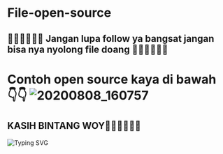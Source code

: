 # File-open-source
## 🌟🌟🌟🌟🌟🌟 Jangan lupa follow ya bangsat jangan bisa nya nyolong file doang 🌟🌟🌟🌟🌟🌟

# Contoh open source kaya di bawah 👇👇 ![20200808_160757](https://raw.githubusercontent.com/Niki404-Cyber/Niki404-Cyber/main/106824690-8dd73a00-66ad-11eb-89e2-53e13ac6f594.gif)

## KASIH BINTANG WOY🌟🌟🌟🌟🌟🌟
![Typing SVG](https://readme-typing-svg.herokuapp.com?lines=Selamat+Bersenang-senang....!+)





